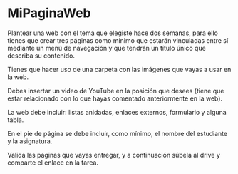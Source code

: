 # MiPaginaWeb

Plantear una web con el tema que elegiste hace dos semanas, 
para ello tienes que crear tres páginas como mínimo que estarán 
vinculadas entre sí mediante un menú de navegación y que tendrán 
un título único que describa su contenido.

Tienes que hacer uso de una carpeta con las imágenes que vayas
 a usar en la web.

Debes insertar un video de YouTube en la posición que desees 
(tiene que estar relacionado con lo que hayas comentado
 anteriormente en la web).

La web debe incluir: listas anidadas, enlaces externos, 
formulario y alguna tabla.

En el pie de página se debe incluir, como mínimo, el nombre 
del estudiante y la asignatura.

Valida las páginas que vayas entregar, y a continuación 
súbela al drive y comparte el enlace en la tarea.
